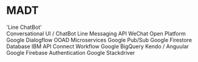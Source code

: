 # MADT
'Line ChatBot' \
Conversational UI / ChatBot
Line Messaging API
WeChat Open Platform
Google Dialogflow
OOAD
Microservices
Google Pub/Sub
Google Firestore Database
IBM API Connect
Workflow
Google BigQuery
Kendo / Anguular
Google Firebase Authentication
Google Stackdriver
